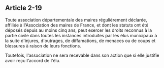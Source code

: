 Article 2-19
----
Toute association départementale des maires régulièrement déclarée, affiliée à
l'Association des maires de France, et dont les statuts ont été déposés depuis
au moins cinq ans, peut exercer les droits reconnus à la partie civile dans
toutes les instances introduites par les élus municipaux à la suite d'injures,
d'outrages, de diffamations, de menaces ou de coups et blessures à raison de
leurs fonctions.

Toutefois, l'association ne sera recevable dans son action que si elle justifie
avoir reçu l'accord de l'élu.
